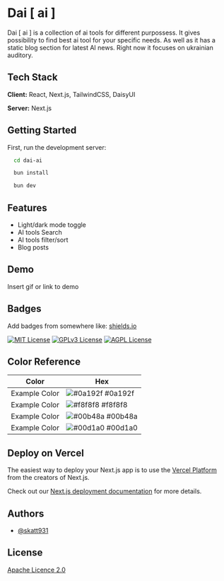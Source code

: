 # Dai [ ai ]

Dai [ ai ] is a collection of ai tools for different purpossess. It gives possibility to find best ai tool for your specific needs. As well as it has a static blog section for latest AI news. Right now it focuses on ukrainian auditory.

## Tech Stack

**Client:** React, Next.js, TailwindCSS, DaisyUI

**Server:** Next.js

## Getting Started

First, run the development server:

```bash
  cd dai-ai

  bun install

  bun dev
```

## Features

- Light/dark mode toggle
- AI tools Search
- AI tools filter/sort
- Blog posts

## Demo

Insert gif or link to demo

## Badges

Add badges from somewhere like: [shields.io](https://shields.io/)

[![MIT License](https://img.shields.io/badge/License-MIT-green.svg)](https://choosealicense.com/licenses/mit/)
[![GPLv3 License](https://img.shields.io/badge/License-GPL%20v3-yellow.svg)](https://opensource.org/licenses/)
[![AGPL License](https://img.shields.io/badge/license-AGPL-blue.svg)](http://www.gnu.org/licenses/agpl-3.0)

## Color Reference

| Color         | Hex                                                              |
| ------------- | ---------------------------------------------------------------- |
| Example Color | ![#0a192f](https://via.placeholder.com/10/0a192f?text=+) #0a192f |
| Example Color | ![#f8f8f8](https://via.placeholder.com/10/f8f8f8?text=+) #f8f8f8 |
| Example Color | ![#00b48a](https://via.placeholder.com/10/00b48a?text=+) #00b48a |
| Example Color | ![#00d1a0](https://via.placeholder.com/10/00b48a?text=+) #00d1a0 |

## Deploy on Vercel

The easiest way to deploy your Next.js app is to use the [Vercel Platform](https://vercel.com/new?utm_medium=default-template&filter=next.js&utm_source=create-next-app&utm_campaign=create-next-app-readme) from the creators of Next.js.

Check out our [Next.js deployment documentation](https://nextjs.org/docs/deployment) for more details.

## Authors

- [@skatt931](https://www.github.com/skat931)

## License

[Apache Licence 2.0](./LICENSE)
